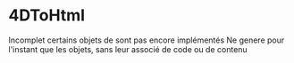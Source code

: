 # 4DToHtml

Incomplet
certains objets de sont pas encore implémentés
Ne genere pour l'instant que les objets, sans leur associé de code ou de contenu
